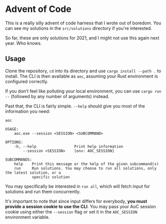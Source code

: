 # Advent of Code
This is a really silly advent of code harness that I wrote out of boredom. You can see my solutions in the
`src/solutions` directory if you're interested.

So far, these are only solutions for 2021, and I might not use this again next year. Who knows.

## Usage
Clone the repository, `cd` into its directory and use `cargo install --path .` to install.
The CLI is then available as `aoc`, assuming your Rust environment is configured correctly.

If you don't feel like polluting your local environment, you can use `cargo run --` (followed by any number of
arguments) instead.

Past that, the CLI is fairly simple. `--help` should give you most of the information you need:
```
aoc

USAGE:
    aoc.exe --session <SESSION> <SUBCOMMAND>

OPTIONS:
    -h, --help                 Print help information
        --session <SESSION>    [env: AOC_SESSION]

SUBCOMMANDS:
    help    Print this message or the help of the given subcommand(s)
    run     Run solutions. You may choose to run all solutions, only the latest solution, or a
            specific solution
```
You may specifically be interested in `run all`, which will fetch input for solutions and run them concurrently.

It's important to note that since input differs for everybody, **you must provide a session cookie to use the CLI**. You
may pass your AoC session cookie using either the `--session` flag or set it in the `AOC_SESSION` environment variable.